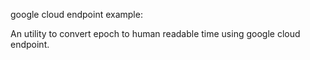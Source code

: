 google cloud endpoint example:

An utility to convert epoch to human readable time using google cloud endpoint.
